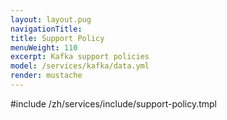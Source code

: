 ```yaml
---
layout: layout.pug
navigationTitle:
title: Support Policy
menuWeight: 110
excerpt: Kafka support policies
model: /services/kafka/data.yml
render: mustache
---
```


#include /zh/services/include/support-policy.tmpl
